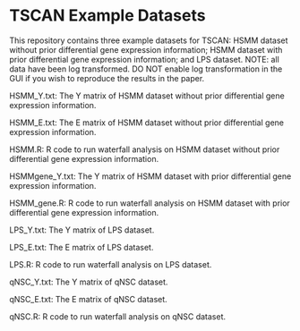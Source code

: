 TSCAN Example Datasets
====

This repository contains three example datasets for TSCAN: HSMM dataset without prior differential gene expression information; HSMM dataset with prior differential gene expression information; and LPS dataset. NOTE: all data have been log transformed. DO NOT enable log transformation in the GUI if you wish to reproduce the results in the paper.

HSMM_Y.txt: The Y matrix of HSMM dataset without prior differential gene expression information.

HSMM_E.txt: The E matrix of HSMM dataset without prior differential gene expression information.      

HSMM.R: R code to run waterfall analysis on HSMM dataset without prior differential gene expression information.

HSMMgene_Y.txt: The Y matrix of HSMM dataset with prior differential gene expression information.      

HSMM_gene.R: R code to run waterfall analysis on HSMM dataset with prior differential gene expression information.

LPS_Y.txt: The Y matrix of LPS dataset.

LPS_E.txt: The E matrix of LPS dataset.

LPS.R: R code to run waterfall analysis on LPS dataset.

qNSC_Y.txt: The Y matrix of qNSC dataset.

qNSC_E.txt: The E matrix of qNSC dataset.

qNSC.R: R code to run waterfall analysis on qNSC dataset.
